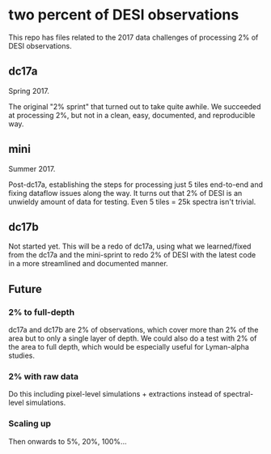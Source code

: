 # two percent of DESI observations

This repo has files related to the 2017 data challenges of processing
2% of DESI observations.

## dc17a ##

Spring 2017.

The original "2% sprint" that turned out to take quite awhile.
We succeeded at processing 2%, but not in a clean, easy, documented,
and reproducible way.

## mini ##

Summer 2017.

Post-dc17a, establishing the steps for processing just 5 tiles end-to-end
and fixing dataflow issues along the way.  It turns out that 2% of DESI
is an unwieldy amount of data for testing.  Even 5 tiles = 25k spectra isn't
trivial.

## dc17b ##

Not started yet.  This will be a redo of dc17a, using what we learned/fixed
from the dc17a and the mini-sprint to redo 2% of DESI with the latest code
in a more streamlined and documented manner.

## Future ##

### 2% to full-depth ###

dc17a and dc17b are 2% of observations, which cover more than 2% of the area
but to only a single layer of depth.  We could also do a test with 2% of the
area to full depth, which would be especially useful for Lyman-alpha studies.

### 2% with raw data ###

Do this including pixel-level simulations + extractions instead of
spectral-level simulations.

### Scaling up ###

Then onwards to 5%, 20%, 100%...

